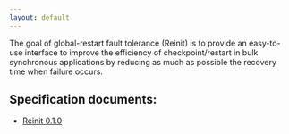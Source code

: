 ```yaml
---
layout: default
---
```


The goal of global-restart fault tolerance (Reinit) is to provide an easy-to-use interface
to improve the efficiency of checkpoint/restart in bulk synchronous applications by 
reducing as much as possible the recovery time when failure occurs.

## Specification documents:
- [Reinit 0.1.0](#)

